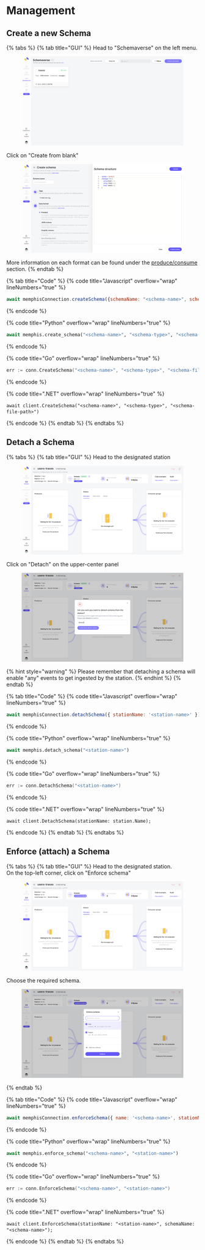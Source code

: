 # Management

## Create a new Schema

{% tabs %}
{% tab title="GUI" %}
Head to "Schemaverse" on the left menu.

<figure><img src="../../.gitbook/assets/Screenshot 2023-07-03 at 22.13.50.png" alt=""><figcaption></figcaption></figure>

Click on "Create from blank"

<figure><img src="../../.gitbook/assets/Screenshot 2023-07-03 at 22.15.04.png" alt=""><figcaption></figcaption></figure>

More information on each format can be found under the [produce/consume](produce-consume/) section.
{% endtab %}

{% tab title="Code" %}
{% code title="Javascript" overflow="wrap" lineNumbers="true" %}
```javascript
await memphisConnection.createSchema({schemaName: "<schema-name>", schemaType: "<schema-type>", schemaFilePath: "<schema-file-path>" });
```
{% endcode %}

{% code title="Python" overflow="wrap" lineNumbers="true" %}
```python
await memphis.create_schema("<schema-name>", "<schema-type>", "<schema-file-path>")
```
{% endcode %}

{% code title="Go" overflow="wrap" lineNumbers="true" %}
```go
err := conn.CreateSchema("<schema-name>", "<schema-type>", "<schema-file-path>")
```
{% endcode %}

{% code title=".NET" overflow="wrap" lineNumbers="true" %}
```aspnet
await client.CreateSchema("<schema-name>", "<schema-type>", "<schema-file-path>")
```
{% endcode %}
{% endtab %}
{% endtabs %}

## Detach a Schema

{% tabs %}
{% tab title="GUI" %}
Head to the designated station

<figure><img src="../../.gitbook/assets/Screenshot 2023-07-03 at 22.57.55.png" alt=""><figcaption></figcaption></figure>

Click on "Detach" on the upper-center panel

<figure><img src="../../.gitbook/assets/Screenshot 2023-07-03 at 22.59.39.png" alt=""><figcaption></figcaption></figure>

{% hint style="warning" %}
Please remember that detaching a schema will enable "any" events to get ingested by the station.
{% endhint %}
{% endtab %}

{% tab title="Code" %}
{% code title="Javascript" overflow="wrap" lineNumbers="true" %}
```javascript
await memphisConnection.detachSchema({ stationName: '<station-name>' });
```
{% endcode %}

{% code title="Python" overflow="wrap" lineNumbers="true" %}
```python
await memphis.detach_schema("<station-name>")
```
{% endcode %}

{% code title="Go" overflow="wrap" lineNumbers="true" %}
```go
err := conn.DetachSchema("<station-name>")
```
{% endcode %}

{% code title=".NET" overflow="wrap" lineNumbers="true" %}
```aspnet
await client.DetachSchema(stationName: station.Name);
```
{% endcode %}
{% endtab %}
{% endtabs %}

## Enforce (attach) a Schema

{% tabs %}
{% tab title="GUI" %}
Head to the designated station.\
On the top-left corner, click on "Enforce schema"

<figure><img src="../../.gitbook/assets/Screenshot 2023-07-03 at 23.05.21.png" alt=""><figcaption></figcaption></figure>

Choose the required schema.

<figure><img src="../../.gitbook/assets/Screenshot 2023-07-03 at 23.06.28.png" alt=""><figcaption></figcaption></figure>
{% endtab %}

{% tab title="Code" %}
{% code title="Javascript" overflow="wrap" lineNumbers="true" %}
```javascript
await memphisConnection.enforceSchema({ name: '<schema-name>', stationName: '<station-name>' });
```
{% endcode %}

{% code title="Python" overflow="wrap" lineNumbers="true" %}
```python
await memphis.enforce_schema("<schema-name>", "<station-name>")
```
{% endcode %}

{% code title="Go" overflow="wrap" lineNumbers="true" %}
```go
err := conn.EnforceSchema("<schema-name>", "<station-name>")
```
{% endcode %}

{% code title=".NET" overflow="wrap" lineNumbers="true" %}
```aspnet
await client.EnforceSchema(stationName: "<station-name>", schemaName: "<schema-name>");
```
{% endcode %}
{% endtab %}
{% endtabs %}
